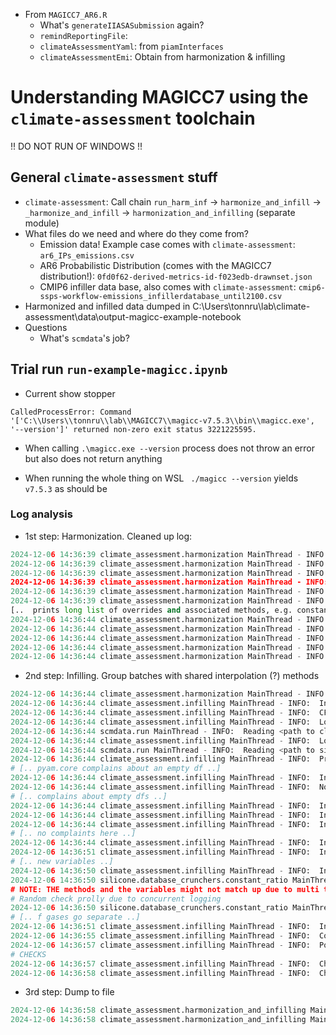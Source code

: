- From `MAGICC7_AR6.R`
  - What's `generateIIASASubmission` again?
  - `remindReportingFile`:
  - `climateAssessmentYaml`: from `piamInterfaces`
  - `climateAssessmentEmi`: Obtain from harmonization & infilling


# Understanding MAGICC7 using the `climate-assessment` toolchain

!! DO NOT RUN OF WINDOWS !!

## General `climate-assessment` stuff
- `climate-assessment`: Call chain `run_harm_inf` -> `harmonize_and_infill` -> `_harmonize_and_infill` -> `harmonization_and_infilling` (separate module)
- What files do we need and where do they come from?
  - Emission data! Example case comes with `climate-assessment`: `ar6_IPs_emissions.csv`
  - AR6 Probabilistic Distribution (comes with the MAGICC7 distribution!): `0fd0f62-derived-metrics-id-f023edb-drawnset.json`
  - CMIP6 infiller data base, also comes with `climate-assessment`: `cmip6-ssps-workflow-emissions_infillerdatabase_until2100.csv`
- Harmonized and infilled data dumped in C:\Users\tonnru\lab\climate-assessment\data\output-magicc-example-notebook
- Questions
  - What's `scmdata`'s job?

## Trial run `run-example-magicc.ipynb`
- Current show stopper

```
CalledProcessError: Command '['C:\\Users\\tonnru\\lab\\MAGICC7\\magicc-v7.5.3\\bin\\magicc.exe', '--version']' returned non-zero exit status 3221225595.
```

- When calling `.\magicc.exe --version` process does not throw an error but also does not return anything

- When running the whole thing on WSL ` ./magicc --version` yields `v7.5.3` as should be

### Log analysis
- 1st step: Harmonization. Cleaned up log:

```python
2024-12-06 14:36:39 climate_assessment.harmonization MainThread - INFO:  harmonization_year 2015
2024-12-06 14:36:39 climate_assessment.harmonization MainThread - INFO:  Stripping equivalent units for processing
2024-12-06 14:36:39 climate_assessment.harmonization MainThread - INFO:  Creating pd.DataFrame's for aneris
2024-12-06 14:36:39 climate_assessment.harmonization MainThread - INFO:  Adding 2015 values based on historical percentage offset from 2010
2024-12-06 14:36:39 climate_assessment.harmonization MainThread - INFO:  Interpolating onto output timesteps
2024-12-06 14:36:39 climate_assessment.harmonization MainThread - INFO:  Harmonisation overrides:
[..  prints long list of overrides and associated methods, e.g. constant_ratio, reduce_offset_2150_cov, etc. ..]
2024-12-06 14:36:44 climate_assessment.harmonization MainThread - INFO:  Hacking around some regression in aneris - pyam stack
2024-12-06 14:36:44 climate_assessment.harmonization MainThread - INFO:  Combining results
2024-12-06 14:36:44 climate_assessment.harmonization MainThread - INFO:  Putting equiv back in units
2024-12-06 14:36:44 climate_assessment.harmonization MainThread - INFO:  Converting to IamDataFrame
2024-12-06 14:36:44 climate_assessment.harmonization MainThread - INFO:  CHECK: if some emissions are zero in the harmonization year.
```


- 2nd step: Infilling. Group batches with shared interpolation (?) methods

```python
2024-12-06 14:36:44 climate_assessment.harmonization MainThread - INFO:  CHECK: if some emissions are zero in the harmonization year.
2024-12-06 14:36:44 climate_assessment.infilling MainThread - INFO:  Infilling database: <path to climate-assessment dev>\tests\test-data\cmip6-ssps-workflow-emissions_infillerdatabase_until2100.csv
2024-12-06 14:36:44 climate_assessment.infilling MainThread - INFO:  CFC infilling database: <path to site-packages>\climate_assessment\infilling\cmip6-ssps-workflow-emissions.csv
2024-12-06 14:36:44 climate_assessment.infilling MainThread - INFO:  Loading infilling database
2024-12-06 14:36:44 scmdata.run MainThread - INFO:  Reading <path to climate-assessment dev>\tests\test-data\cmip6-ssps-workflow-emissions_infillerdatabase_until2100.csv
2024-12-06 14:36:44 climate_assessment.infilling MainThread - INFO:  Loading infilling database cfcs
2024-12-06 14:36:44 scmdata.run MainThread - INFO:  Reading <path to site-packages>\climate_assessment\infilling\cmip6-ssps-workflow-emissions.csv
2024-12-06 14:36:44 climate_assessment.infilling MainThread - INFO:  Preparing infilling databases
# [.. pyam.core complains about an empty df ..]
2024-12-06 14:36:44 climate_assessment.infilling MainThread - INFO:  Infilling using ['Emissions|CO2'] as the lead variable
2024-12-06 14:36:44 climate_assessment.infilling MainThread - INFO:  Nothing to infill
# [.. complains about empty dfs ..]
2024-12-06 14:36:44 climate_assessment.infilling MainThread - INFO:  Infilling using ['Emissions|CO2|Energy and Industrial Processes'] as the lead variable
2024-12-06 14:36:44 climate_assessment.infilling MainThread - INFO:  Interpolating data to infill
2024-12-06 14:36:44 climate_assessment.infilling MainThread - INFO:  Infilling using cruncher <class 'silicone.database_crunchers.quantile_rolling_windows.QuantileRollingWindows'>
# [.. no complaints here ..]
2024-12-06 14:36:44 climate_assessment.infilling MainThread - INFO:  Infilling ['Emissions|BC', 'Emissions|CH4', 'Emissions|CO2|AFOLU', 'Emissions|CO', 'Emissions|N2O', 'Emissions|NH3', 'Emissions|NOx', 'Emissions|OC', 'Emissions|Sulfur', 'Emissions|VOC']
2024-12-06 14:36:51 climate_assessment.infilling MainThread - INFO:  Infilling using cruncher <class 'silicone.database_crunchers.rms_closest.RMSClosest'>
# [.. new variables ..]
2024-12-06 14:36:50 climate_assessment.infilling MainThread - INFO:  Infilling ['Emissions|HFC|HFC134a', 'Emissions|HFC|HFC143a', 'Emissions|HFC|HFC227ea', 'Emissions|HFC|HFC23', 'Emissions|HFC|HFC32', 'Emissions|HFC|HFC43-10', 'Emissions|HFC|HFC245ca', 'Emissions|HFC|HFC125', 'Emissions|SF6', 'Emissions|PFC|CF4', 'Emissions|PFC|C2F6', 'Emissions|PFC|C6F14']
2024-12-06 14:36:50 silicone.database_crunchers.constant_ratio MainThread - INFO:  <class 'silicone.database_crunchers.constant_ratio.ConstantRatio'> won't use any information from the database
# NOTE: THE methods and the variables might not match up due to multi threading
# Random check prolly due to concurrent logging
2024-12-06 14:36:50 silicone.database_crunchers.constant_ratio MainThread - WARNING:  Note that the lead variable ['Emissions|CO2|Energy and Industrial Processes'] goes negative.
# [.. f gases go separate ..]
2024-12-06 14:36:51 climate_assessment.infilling MainThread - INFO:  Infilling ['Emissions|CCl4', ..lots of F gases here ,'Emissions|SO2F2']
2024-12-06 14:36:55 climate_assessment.infilling MainThread - INFO:  Converting HFC/PFC units back from CO2-equivalent
2024-12-06 14:36:57 climate_assessment.infilling MainThread - INFO:  Post-processing for climate models
# CHECKS
2024-12-06 14:36:57 climate_assessment.infilling MainThread - INFO:  Checking infilled results have required years and variables
2024-12-06 14:36:58 climate_assessment.infilling MainThread - INFO:  Check that there are no non-CO2 negatives introduced by infilling
```

- 3rd step: Dump to file

```python
2024-12-06 14:36:58 climate_assessment.harmonization_and_infilling MainThread - INFO:  Writing infilled data as csv to: ..\data\output-magicc-example-notebook\ar6_IPs_emissions_harmonized_infilled.csv
2024-12-06 14:36:58 climate_assessment.harmonization_and_infilling MainThread - INFO:  Writing infilled data as xlsx to: ..\data\output-magicc-example-notebook\ar6_IPs_emissions_harmonized_infilled.xlsx
```

